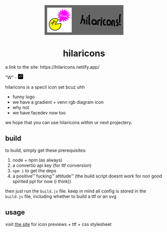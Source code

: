<div align="center">
	<img src="/banner.svg" style="width: 50%;">
	<h1>hilaricons</h1>
</div>
a link to the site: https://hilaricons.netlify.app/

"W" - <img src="/hicns/facedev.svg" width="16" height="16">

hilaricons is a specil icon set bcuz uhh

- funny logo
- we have a gradient + venn rgb diagram icon
- why not
- we have facedev now too

we hope that you can use hilaricons within ur next projectery.

## build
to build, simply get these prerequisites:

1. node + npm (as always)
2. a convertio api key (for ttf conversion)
3. `npm i` to get the deps
4. a positive™ fucking™ attitude™ (the build script doesnt work for non good spirited ppl for now (i think))

then just run the `build.js` file.
keep in mind all config is stored in the `build.js` file, including whether to build a ttf or an svg

## usage
visit [the site](https://hilaricons.netlify.app/) for icon previews + ttf + css stylesheet